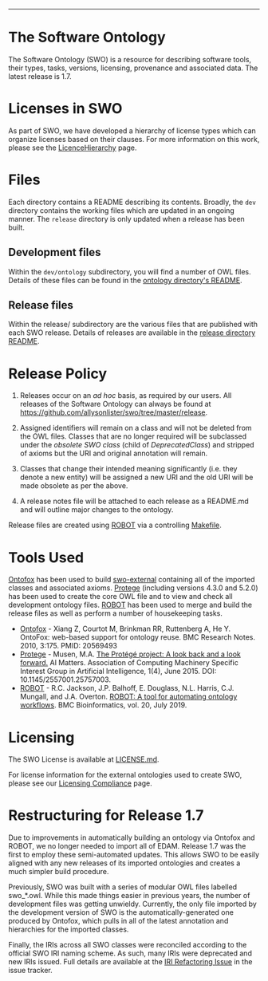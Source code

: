 --------------------------------
# The Software Ontology
The Software Ontology (SWO) is a resource for describing software tools, their types, tasks, versions, licensing, provenance and associated data. The latest release is 1.7.

# Licenses in SWO

As part of SWO, we have developed a hierarchy of license types which can organize licenses based on their clauses. For more information on this work, please see the [LicenceHierarchy](LicenceHierarchy.md) page.

# Files

Each directory contains a README describing its contents. Broadly, the `dev` directory contains the working files which are updated in an ongoing manner. The `release` directory is only updated when a release has been built.

## Development files

Within the `dev/ontology` subdirectory, you will find a number of OWL files. Details of these files can be found in the [ontology directory's README](dev/ontology/README.md).

## Release files

Within the release/ subdirectory are the various files that are published with each SWO release. Details of releases are available in the [release directory README](release/README.md).

# Release Policy

1. Releases occur on an *ad hoc* basis, as required by our users. All releases of the Software Ontology can always be found at https://github.com/allysonlister/swo/tree/master/release.

2. Assigned identifiers will remain on a class and will not be deleted from the OWL files. Classes that are no longer required will be subclassed under the *obsolete SWO class* (child of *DeprecatedClass*) and stripped of axioms but the URI and original annotation will remain.

3. Classes that change their intended meaning significantly (i.e. they denote a new entity) will be assigned a new URI and the old URI will be made obsolete as per the above.

4. A release notes file will be attached to each release as a README.md and will outline major changes to the ontology.

Release files are created using [ROBOT](http://robot.obolibrary.org/) via a controlling [Makefile](dev/Makefile).

# Tools Used

[Ontofox](http://ontofox.hegroup.org/) has been used to build [swo-external](https://github.com/allysonlister/swo/blob/master/dev/ontology/swo-external.owl) containing all of the imported classes and associated axioms. [Protege](https://protege.stanford.edu/) (including versions 4.3.0 and 5.2.0) has been used to create the core OWL file and to view and check all development ontology files. [ROBOT](http://robot.obolibrary.org/) has been used to merge and build the release files as well as perform a number of housekeeping tasks.

- [Ontofox](http://ontofox.hegroup.org/) - Xiang Z, Courtot M, Brinkman RR, Ruttenberg A, He Y. OntoFox: web-based support for ontology reuse.
BMC Research Notes. 2010, 3:175. PMID: 20569493
- [Protege](http://protege.stanford.edu/) - Musen, M.A. [The Protégé project: A look back and a look forward.](http://www.ncbi.nlm.nih.gov/pmc/articles/PMC4883684/) AI Matters. Association of Computing Machinery Specific Interest Group in Artificial Intelligence, 1(4), June 2015. DOI: 10.1145/2557001.25757003.
- [ROBOT](http://robot.obolibrary.org/) - R.C. Jackson, J.P. Balhoff, E. Douglass, N.L. Harris, C.J. Mungall, and J.A. Overton. [ROBOT: A tool for automating ontology workflows](https://rdcu.be/bMnHT). BMC Bioinformatics, vol. 20, July 2019.

# Licensing

The SWO License is available at [LICENSE.md](LICENSE.md).

For license information for the external ontologies used to create SWO, please see our [Licensing Compliance](https://github.com/allysonlister/swo/blob/master/LicensingCompliance.md) page.


# Restructuring for Release 1.7

Due to improvements in automatically building an ontology via Ontofox and ROBOT, we no longer needed to import all of EDAM. Release 1.7 was the first to employ these semi-automated updates. This allows SWO to be easily aligned with any new releases of its imported ontologies and creates a much simpler build procedure.

Previously, SWO was built with a series of modular OWL files labelled swo_*.owl. While this made things easier in previous years, the number of development files was getting unwieldy. Currently, the only file imported by the development version of SWO is the automatically-generated one produced by Ontofox, which pulls in all of the latest annotation and hierarchies for the imported classes.

Finally, the IRIs across all SWO classes were reconciled according to the official SWO IRI naming scheme. As such, many IRIs were deprecated and new IRIs issued. Full details are available at the [IRI Refactoring Issue](https://github.com/allysonlister/swo/issues/10) in the issue tracker.
